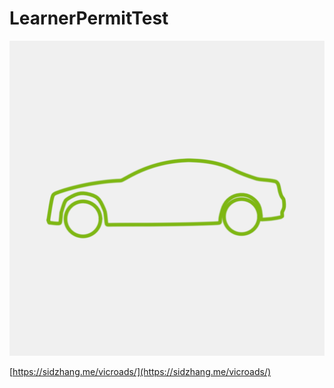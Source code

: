 # LearnerPermitTest


![Logo](https://github.com/zhangxigithub/LearnerPermitTest/blob/master/logo_vic.png?raw=true)


[https://sidzhang.me/vicroads/](https://sidzhang.me/vicroads/)